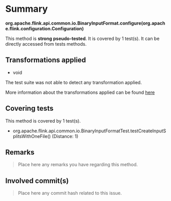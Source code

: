 # Summary
**org.apache.flink.api.common.io.BinaryInputFormat.configure(org.apache.flink.configuration.Configuration)**

This method is **strong pseudo-tested**.
It is covered by 1 test(s). It can be directly accessed from tests methods.


## Transformations applied

- void


The test suite was not able to detect any transformation applied.

More information about the transformations applied can be found [here](https://github.com/STAMP-project/pitest-descartes)

## Covering tests
This method is covered by 1 test(s).
* org.apache.flink.api.common.io.BinaryInputFormatTest.testCreateInputSplitsWithOneFile() (Distance: 1)


## Remarks
> Place here any remarks you have regarding this method.

## Involved commit(s)

> Place here any commit hash related to this issue.
